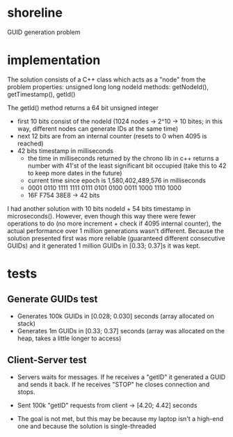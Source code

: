 # shoreline
GUID generation problem

# implementation
The solution consists of a C++ class which acts as a "node" from the problem
  properties: unsigned long long nodeId
  methods: getNodeId(), getTimestamp(), getId() 
  
The getId() method returns a 64 bit unsigned integer
 - first 10 bits consist of the nodeId (1024 nodes -> 2^10 -> 10 bites; in this way, different nodes can generate IDs at the same time)
 - next 12 bits are from an internal counter (resets to 0 when 4095 is reached)
 - 42 bits timestamp in milliseconds
    - the time in milliseconds returned by the chrono lib in c++ returns a number with 41'st of the least significant bit occupied (take this to 42 to keep more dates in the future)
    - current time since epoch is 1,580,402,489,576 in milliseconds
    - ‭0001 0110 1111 1111 0111 0101 0100 0011 1000 1110 1000‬
    - ‭16F F754 38E8‬ -> 42 bits
    
I had another solution with 10 bits nodeId + 54 bits timestamp in microseconds(). However, even though this way there were fewer operations to do (no more increment + check if 4095 internal counter), the actual performance over 1 million generations wasn't different.
Because the solution presented first was more reliable (guaranteed different consecutive GUIDs) and it generated 1 million GUIDs in [0.33; 0.37]s it was kept.

# tests
## Generate GUIDs test

- Generates 100k GUIDs in [0.028; 0.030] seconds (array allocated on stack)
- Generates 1m GUIDs in [0.33; 0.37] seconds (array was allocated on the heap, takes a little longer to access)

## Client-Server test

- Servers waits for messages. If he receives a "getID" it generated a GUID and sends it back. If he receives "STOP" he closes connection and stops.

- Sent 100k "getID" requests from client -> [4.20; 4.42] seconds
- The goal is not met, but this may be because my laptop isn't a high-end one and because the solution is single-threaded
